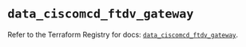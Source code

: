 # `data_ciscomcd_ftdv_gateway`

Refer to the Terraform Registry for docs: [`data_ciscomcd_ftdv_gateway`](https://registry.terraform.io/providers/ciscodevnet/ciscomcd/25.9.1/docs/data-sources/ftdv_gateway).
